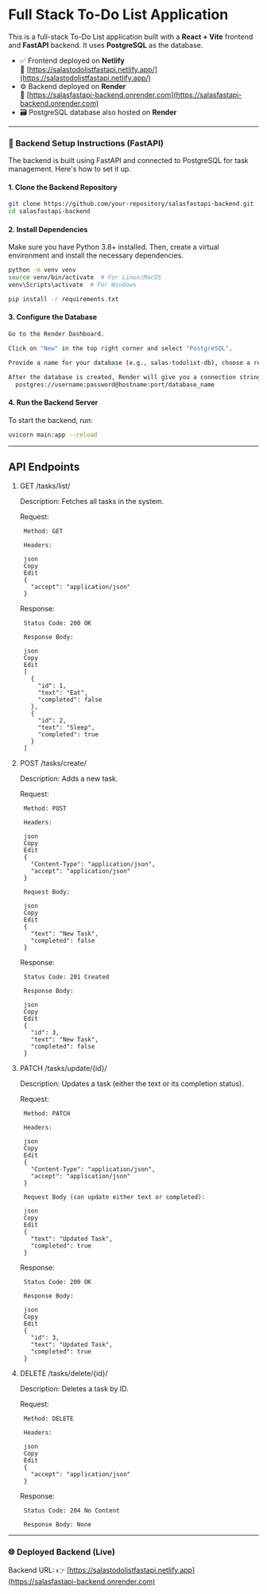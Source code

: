 # Full Stack To-Do List Application

This is a full-stack To-Do List application built with a **React + Vite** frontend and **FastAPI** backend. It uses **PostgreSQL** as the database.

- ✅ Frontend deployed on **Netlify**  
  🔗 [https://salastodolistfastapi.netlify.app/](https://salastodolistfastapi.netlify.app/)
- ⚙️ Backend deployed on **Render**  
  🔗 [https://salasfastapi-backend.onrender.com](https://salasfastapi-backend.onrender.com)
- 🗃️ PostgreSQL database also hosted on **Render**

---

### 🚀 Backend Setup Instructions (FastAPI)
The backend is built using FastAPI and connected to PostgreSQL for task management. Here's how to set it up.

#### 1. Clone the Backend Repository
```bash
git clone https://github.com/your-repository/salasfastapi-backend.git
cd salasfastapi-backend
```
#### 2. Install Dependencies
Make sure you have Python 3.8+ installed. Then, create a virtual environment and install the necessary dependencies.
```bash
python -m venv venv
source venv/bin/activate  # For Linux/MacOS
venv\Scripts\activate  # For Windows

pip install -r requirements.txt
```

#### 3. Configure the Database
```bash
Go to the Render Dashboard.

Click on "New" in the top right corner and select "PostgreSQL".

Provide a name for your database (e.g., salas-todolist-db), choose a region, and create the database.

After the database is created, Render will give you a connection string that looks something like this:
  postgres://username:password@hostname:port/database_name
```
#### 4. Run the Backend Server
To start the backend, run:
```bash
uvicorn main:app --reload
```
---

## API Endpoints
1. GET /tasks/list/

    Description: Fetches all tasks in the system.

    Request:

        Method: GET

        Headers:

        json
        Copy
        Edit
        {
          "accept": "application/json"
        }

    Response:

        Status Code: 200 OK

        Response Body:

        json
        Copy
        Edit
        [
          {
            "id": 1,
            "text": "Eat",
            "completed": false
          },
          {
            "id": 2,
            "text": "Sleep",
            "completed": true
          }
        ]

2. POST /tasks/create/

    Description: Adds a new task.

    Request:

        Method: POST

        Headers:

        json
        Copy
        Edit
        {
          "Content-Type": "application/json",
          "accept": "application/json"
        }

        Request Body:

        json
        Copy
        Edit
        {
          "text": "New Task",
          "completed": false
        }

    Response:

        Status Code: 201 Created

        Response Body:

        json
        Copy
        Edit
        {
          "id": 3,
          "text": "New Task",
          "completed": false
        }

3. PATCH /tasks/update/{id}/

    Description: Updates a task (either the text or its completion status).

    Request:

        Method: PATCH

        Headers:

        json
        Copy
        Edit
        {
          "Content-Type": "application/json",
          "accept": "application/json"
        }

        Request Body (can update either text or completed):

        json
        Copy
        Edit
        {
          "text": "Updated Task",
          "completed": true
        }

    Response:

        Status Code: 200 OK

        Response Body:

        json
        Copy
        Edit
        {
          "id": 3,
          "text": "Updated Task",
          "completed": true
        }

4. DELETE /tasks/delete/{id}/

    Description: Deletes a task by ID.

    Request:

        Method: DELETE

        Headers:

        json
        Copy
        Edit
        {
          "accept": "application/json"
        }

    Response:

        Status Code: 204 No Content

        Response Body: None
---

### 🌐 Deployed Backend (Live)
Backend URL: 👉 [https://salastodolistfastapi.netlify.app](https://salasfastapi-backend.onrender.com)

